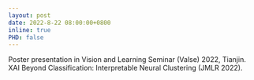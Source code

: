 ```yaml
---
layout: post
date: 2022-8-22 08:00:00+0800
inline: true
PHD: false
---
```

Poster presentation in Vision and Learning Seminar (Valse) 2022, Tianjin. XAI Beyond Classification: Interpretable Neural Clustering (JMLR 2022).


